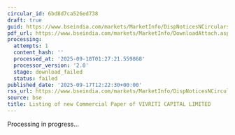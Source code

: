 ```yaml
---
circular_id: 6bd8d7ca526ed738
draft: true
guid: https://www.bseindia.com/markets/MarketInfo/DispNoticesNCirculars.aspx?Noticeid={BFA8F929-5270-46D3-ADD7-CB5516930895}&noticeno=20250917-37&dt=09/17/2025&icount=37&totcount=57&flag=0
pdf_url: https://www.bseindia.com/markets/MarketInfo/DownloadAttach.aspx?id=20250917-37&attachedId=
processing:
  attempts: 1
  content_hash: ''
  processed_at: '2025-09-18T01:27:21.559868'
  processor_version: '2.0'
  stage: download_failed
  status: failed
published_date: '2025-09-17T12:22:30+00:00'
rss_url: https://www.bseindia.com/markets/MarketInfo/DispNoticesNCirculars.aspx?Noticeid={BFA8F929-5270-46D3-ADD7-CB5516930895}&noticeno=20250917-37&dt=09/17/2025&icount=37&totcount=57&flag=0
source: bse
title: Listing of new Commercial Paper of VIVRITI CAPITAL LIMITED
---
```


Processing in progress...